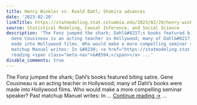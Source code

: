 ```yaml
---
title: Henry Winkler vs. Roald Dahl; Shakira advances
date: '2023-02-20'
linkTitle: https://statmodeling.stat.columbia.edu/2023/02/20/henry-winkler-vs-roald-dahl-shakira-advances/
source: Statistical Modeling, Causal Inference, and Social Science
description: 'The Fonz jumped the shark; Dahl&#8217;s books featured biting satire.
  Gene Cousineau is an acting teacher in Hollywood; many of Dahl&#8217;s books were
  made into Hollywood films. Who would make a more compelling seminar speaker? Past
  matchup Manuel writes: In &#8230; <a href="https://statmodeling.stat.columbia.edu/2023/02/20/henry-winkler-vs-roald-dahl-shakira-advances/">Continue
  reading <span class="meta-nav">&#8594;</span></a> ...'
disable_comments: true
---
```

The Fonz jumped the shark; Dahl&#8217;s books featured biting satire. Gene Cousineau is an acting teacher in Hollywood; many of Dahl&#8217;s books were made into Hollywood films. Who would make a more compelling seminar speaker? Past matchup Manuel writes: In &#8230; <a href="https://statmodeling.stat.columbia.edu/2023/02/20/henry-winkler-vs-roald-dahl-shakira-advances/">Continue reading <span class="meta-nav">&#8594;</span></a> ...